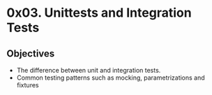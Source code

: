 # 0x03. Unittests and Integration Tests

## Objectives
- The difference between unit and integration tests.
- Common testing patterns such as mocking, parametrizations and fixtures
